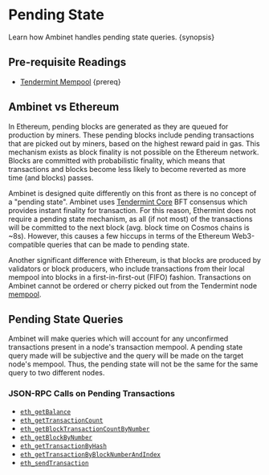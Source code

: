 <!--
order: 5
-->

# Pending State

Learn how Ambinet handles pending state queries. {synopsis}

## Pre-requisite Readings

- [Tendermint Mempool](https://docs.tendermint.com/master/tendermint-core/mempool/) {prereq}

## Ambinet vs Ethereum

In Ethereum, pending blocks are generated as they are queued for production by miners. These pending
blocks include pending transactions that are picked out by miners, based on the highest reward paid
in gas. This mechanism exists as block finality is not possible on the Ethereum network. Blocks are
committed with probabilistic finality, which means that transactions and blocks become less likely
to become reverted as more time (and blocks) passes.

Ambinet is designed quite differently on this front as there is no concept of a "pending state".
Ambinet uses [Tendermint Core](https://docs.tendermint.com/) BFT consensus which provides instant
finality for transaction. For this reason, Ethermint does not require a pending state mechanism, as
all (if not most) of the transactions will be committed to the next block (avg. block time on Cosmos chains is ~8s). However, this causes a
few hiccups in terms of the Ethereum Web3-compatible queries that can be made to pending state.

Another significant difference with Ethereum, is that blocks are produced by validators or block producers, who include transactions from their local mempool into blocks in a
first-in-first-out (FIFO) fashion. Transactions on Ambinet cannot be ordered or cherry picked out from the Tendermint node [mempool](https://docs.tendermint.com/master/tendermint-core/mempool/).

## Pending State Queries

Ambinet will make queries which will account for any unconfirmed transactions present in a node's
transaction mempool. A pending state query made will be subjective and the query will be made on the
target node's mempool. Thus, the pending state will not be the same for the same query to two
different nodes.

### JSON-RPC Calls on Pending Transactions

- [`eth_getBalance`](./../../developers/json-rpc/endpoints.md#eth_getbalance)
- [`eth_getTransactionCount`](./../../developers/json-rpc/endpoints.md#eth-gettransactioncount)
- [`eth_getBlockTransactionCountByNumber`](./../../developers/json-rpc/endpoints.md#eth-getblocktransactioncountbynumber)
- [`eth_getBlockByNumber`](./../../developers/json-rpc/endpoints.md#eth-getblockbynumber)
- [`eth_getTransactionByHash`](./../../developers/json-rpc/endpoints.md#eth-gettransactionbyhash)
- [`eth_getTransactionByBlockNumberAndIndex`](./../../developers/json-rpc/endpoints.md#eth-gettransactionbyblockhashandindex)
- [`eth_sendTransaction`](./../../developers/json-rpc/endpoints.md#eth-sendtransaction)

